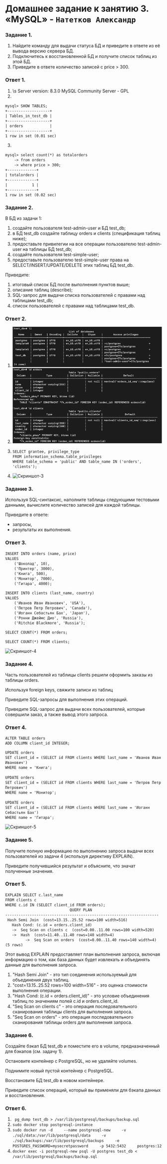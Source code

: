 # Домашнее задание к занятию 3. «MySQL» - `Натетков Александр`



### Задание 1. 

1. Найдите команду для выдачи статуса БД и приведите в ответе из её вывода версию сервера БД.
2. Подключитесь к восстановленной БД и получите список таблиц из этой БД.
3. Приведите в ответе количество записей с price > 300.

### Ответ 1. 

1. \s Server version:		8.3.0 MySQL Community Server - GPL
2.
```
mysql> SHOW TABLES;
+-------------------+
| Tables_in_test_db |
+-------------------+
| orders            |
+-------------------+
1 row in set (0.01 sec)
```
3.
```
mysql> select count(*) as totalorders
    -> from orders
    -> where price > 300;
+-------------+
| totalorders |
+-------------+
|           1 |
+-------------+
1 row in set (0.02 sec)
```



### Задание 2.

В БД из задачи 1:

1. создайте пользователя test-admin-user и БД test_db;
2. в БД test_db создайте таблицу orders и clients (спeцификация таблиц ниже);
3. предоставьте привилегии на все операции пользователю test-admin-user на таблицы БД test_db;
4. создайте пользователя test-simple-user;
5. предоставьте пользователю test-simple-user права на SELECT/INSERT/UPDATE/DELETE этих таблиц БД test_db.

Приведите:

1. итоговый список БД после выполнения пунктов выше;
2. описание таблиц (describe);
3. SQL-запрос для выдачи списка пользователей с правами над таблицами test_db;
4. список пользователей с правами над таблицами test_db.

### Ответ 2. 

1. ![Скриншот-1](https://github.com/karapuze/gitlab-hw/blob/main/img/Снимок%20экрана%202024-02-04%20в%2008.56.49.png)
2. ![Скриншот-2](https://github.com/karapuze/gitlab-hw/blob/main/img/Снимок%20экрана%202024-02-04%20в%2009.02.00.png)
3.
    ```
   SELECT grantee, privilege_type 
   FROM information_schema.table_privileges 
   WHERE table_schema = 'public' AND table_name IN ('orders', 'clients');
   ```
5. ![Скриншот-3](https://github.com/karapuze/gitlab-hw/blob/main/img/Снимок%20экрана%202024-02-04%20в%2009.06.01.png)


### Задание 3.

Используя SQL-синтаксис, наполните таблицы следующими тестовыми данными, вычислите количество записей для каждой таблицы.

Приведите в ответе:

- запросы,
- результаты их выполнения.

### Ответ 3.

```
INSERT INTO orders (name, price)
VALUES 
    ('Шоколад', 10),
    ('Принтер', 3000),
    ('Книга', 500),
    ('Монитор', 7000),
    ('Гитара', 4000);
```
```
INSERT INTO clients (last_name, country)
VALUES 
    ('Иванов Иван Иванович', 'USA'),
    ('Петров Петр Петрович', 'Canada'),
    ('Иоганн Себастьян Бах', 'Japan'),
    ('Ронни Джеймс Дио', 'Russia'),
    ('Ritchie Blackmore', 'Russia');
```
```
SELECT COUNT(*) FROM orders;
```
```
SELECT COUNT(*) FROM clients;
```
![Скриншот-4](https://github.com/karapuze/gitlab-hw/blob/main/img/Снимок%20экрана%202024-02-04%20в%2009.16.58.png)

### Задание 4.

Часть пользователей из таблицы clients решили оформить заказы из таблицы orders.

Используя foreign keys, свяжите записи из таблиц

Приведите SQL-запросы для выполнения этих операций.

Приведите SQL-запрос для выдачи всех пользователей, которые совершили заказ, а также вывод этого запроса.

### Ответ 4.

```
ALTER TABLE orders
ADD COLUMN client_id INTEGER;
```
```
UPDATE orders
SET client_id = (SELECT id FROM clients WHERE last_name = 'Иванов Иван Иванович')
WHERE name = 'Книга';

UPDATE orders
SET client_id = (SELECT id FROM clients WHERE last_name = 'Петров Петр Петрович')
WHERE name = 'Монитор';

UPDATE orders
SET client_id = (SELECT id FROM clients WHERE last_name = 'Иоганн Себастьян Бах')
WHERE name = 'Гитара';
```

![Скриншот-5](https://github.com/karapuze/gitlab-hw/blob/main/img/Снимок%20экрана%202024-02-04%20в%2009.19.56.png)

### Задание 5. 
Получите полную информацию по выполнению запроса выдачи всех пользователей из задачи 4 (используя директиву EXPLAIN).

Приведите получившийся результат и объясните, что значат полученные значения.

### Ответ 5.
```
EXPLAIN SELECT c.last_name
FROM clients c
WHERE c.id IN (SELECT client_id FROM orders);
                             QUERY PLAN                              
---------------------------------------------------------------------
 Hash Semi Join  (cost=13.15..25.52 rows=100 width=516)
   Hash Cond: (c.id = orders.client_id)
   ->  Seq Scan on clients c  (cost=0.00..11.00 rows=100 width=520)
   ->  Hash  (cost=11.40..11.40 rows=140 width=4)
         ->  Seq Scan on orders  (cost=0.00..11.40 rows=140 width=4)
(5 rows)
```
Этот вывод EXPLAIN предоставляет план выполнения запроса, включая информацию о том, как база данных будет извлекать и объединять данные для выполнения запроса.

1. "Hash Semi Join" - это тип соединения используемый для объединения двух таблиц. 
2. "cost=13.15..25.52 rows=100 width=516" - это оценка стоимости выполнения операции. 
3. "Hash Cond: (c.id = orders.client_id)" - это условие объединения таблиц по значениям полей c.id и orders.client_id.
4. "Seq Scan on clients c" - это операция последовательного сканирования таблицы clients для выполнения запроса.
5. "Seq Scan on orders" - это операция последовательного сканирования таблицы orders для выполнения запроса.

### Задание 6. 
Создайте бэкап БД test_db и поместите его в volume, предназначенный для бэкапов (см. задачу 1).

Остановите контейнер с PostgreSQL, но не удаляйте volumes.

Поднимите новый пустой контейнер с PostgreSQL.

Восстановите БД test_db в новом контейнере.

Приведите список операций, который вы применяли для бэкапа данных и восстановления.

### Ответ 6.

1. ``` pg_dump test_db > /var/lib/postgresql/backups/backup.sql```
2. ```sudo docker stop postgresql-instance```
3. ```sudo docker run -d     --name postgresql-new     -v ./sql/data:/var/lib/postgresql/data     -v ./sql/backups:/var/lib/postgresql/backups     -e POSTGRES_PASSWORD=mysecretpassword     -p 5432:5432     postgres:12```
4. ```docker exec -i postgresql-new psql -U postgres test_db < /var/lib/postgresql/backups/backup.sql```




